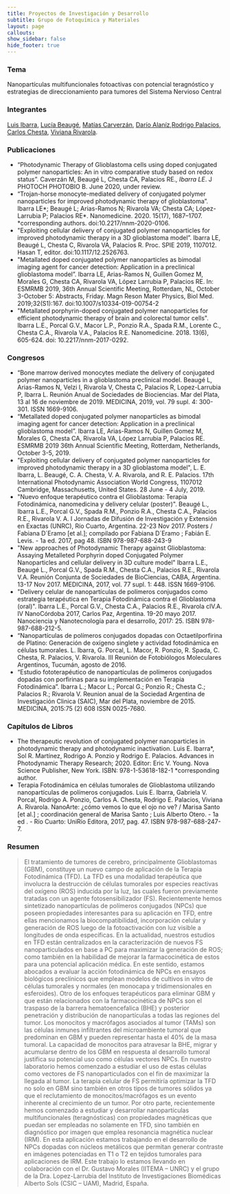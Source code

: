 ```yaml
---
title: Proyectos de Investigación y Desarrollo
subtitle: Grupo de Fotoquímica y Materiales
layout: page
callouts:
show_sidebar: false
hide_footer: true
---
```


### Tema
Nanopartículas multifuncionales fotoactivas con potencial teragnóstico y estrategias de direccionamiento para tumores del Sistema Nervioso Central

### Integrantes
[Luis Ibarra](/ibarra), [Lucía Beaugé](/beauge), [Matías Carverzán](/carverzan), [Darío Alaníz](/alaniz),[Rodrigo Palacios](/palacios), [Carlos Chesta](/chesta), [Viviana Rivarola](/Rivarola).

### Publicaciones
- “Photodynamic Therapy of Glioblastoma cells using doped conjugated polymer nanoparticles: An in vitro comparative study based on redox status”. Caverzán M, Beaugé L, Chesta CA, Palacios RE.*, Ibarra LE*. J PHOTOCH PHOTOBIO B. June 2020, under review.
- “Trojan-horse monocyte-mediated delivery of conjugated polymer nanoparticles for improved photodynamic therapy of glioblastoma”. Ibarra LE*; Beaugé L; Arias-Ramos N; Rivarola VA; Chesta CA; López-Larrubia P; Palacios RE*. Nanomedicine. 2020. 15(17), 1687–1707. *corresponding authors. doi:10.2217/nnm-2020-0106.
- "Exploiting cellular delivery of conjugated polymer nanoparticles for improved photodynamic therapy in a 3D glioblastoma model”. Ibarra LE, Beaugé L, Chesta C, Rivarola VA, Palacios R. Proc. SPIE 2019, 1107012. Hasan T, editor. doi:10.1117/12.2526763.
- "Metallated doped conjugated polymer nanoparticles as bimodal imaging agent for cancer detection: Application in a preclinical glioblastoma model”. Ibarra LE, Arias-Ramos N, Guillen Gomez M, Morales G, Chesta CA, Rivarola VA, López Larrubia P, Palacios RE. In: ESMRMB 2019, 36th Annual Scientific Meeting, Rotterdam, NL, October 3-October 5: Abstracts, Friday. Magn Reson Mater Physics, Biol Med. 2019;32(S1):167. doi:10.1007/s10334-019-00754-2
- "Metallated porphyrin-doped conjugated polymer nanoparticles for efficient photodynamic therapy of brain and colorectal tumor cells". Ibarra L.E., Porcal G.V., Macor L.P., Ponzio R.A., Spada R.M., Lorente C., Chesta C.A., Rivarola V.A., Palacios R.E. Nanomedicine. 2018. 13(6), 605-624. doi: 10.2217/nnm-2017-0292.

### Congresos
- “Bone marrow derived monocytes mediate the delivery of conjugated polymer nanoparticles in a glioblastoma preclinical model. Beaugé L, Arias-Ramos N, Velzi I, Rivarola V, Chesta C, Palacios R, Lopez-Larrubia P, Ibarra L. Reunión Anual de Sociedades de Biociencias. Mar del Plata, 13 al 16 de noviembre de 2019. MEDICINA, 2019, vol. 79 supl. 4: 300-301. ISSN 1669-9106.
- “Metallated doped conjugated polymer nanoparticles as bimodal imaging agent for cancer detection: Application in a preclinical glioblastoma model”. Ibarra LE, Arias-Ramos N, Guillen Gomez M, Morales G, Chesta CA, Rivarola VA, López Larrubia P, Palacios RE. ESMRMB 2019 36th Annual Scientific Meeting, Rotterdam, Netherlands, October 3-5, 2019. 
- "Exploiting cellular delivery of conjugated polymer nanoparticles for improved photodynamic therapy in a 3D glioblastoma model", L. E. Ibarra, L. Beaugé, C. A. Chesta, V. A. Rivarola, and R. E. Palacios. 17th International Photodynamic Association World Congress, 1107012 Cambridge, Massachusetts, United States. 28 June - 4 July, 2019.
- "Nuevo enfoque terapéutico contra el Glioblastoma: Terapia Fotodinámica, nanomedicina y delivery celular (poster)". Beaugé L., Ibarra L.E., Porcal G.V., Spada R.M., Ponzio R.A., Chesta C.A., Palacios R.E., Rivarola V. A. I Jornadas de Difusión de Investigación y Extensión en Exactas (UNRC), Río Cuarto, Argentina. 22-23 Nov 2017. Posters / Fabiana D´Eramo [et al.]; compilado por Fabiana D´Eramo ;  Fabián E. Levis. - 1a ed. 2017, pag 48. ISBN 978-987-688-243-9
- "New approaches of Photodynamic Therapy against Glioblastoma: Assaying Metalleted Porphyrin doped Conjugated Polymer Nanoparticles and cellular delivery in 3D culture model" Ibarra L.E., Beaugé L., Porcal G.V., Spada R.M., Chesta C.A., Palacios R.E., Rivarola V.A. Reunión Conjunta de Sociedades de BioCiencias, CABA, Argentina. 13-17 Nov 2017. MEDICINA, 2017, vol. 77 supl. 1: 448. ISSN 1669-9106.
- "Delivery celular de nanopartículas de polímeros conjugados como estrategia terapéutica en Terapia Fotodinámica contra el Glioblastoma (oral)". Ibarra L.E., Porcal G.V., Chesta C.A., Palacios R.E., Rivarola clV.A. IV NanoCórdoba 2017, Carlos Paz, Argentina. 19-20 mayo 2017. Nanociencia y Nanotecnología para el desarrollo, 2017: 25. ISBN 978-987-688-212-5.
- “Nanopartículas de polímeros conjugados dopadas con Octaetilporfirina de Platino: Generación de oxígeno singlete y actividad fotodinámica en células tumorales. L. Ibarra, G. Porcal, L. Macor, R. Ponzio, R. Spada, C. Chesta, R. Palacios, V. Rivarola. III Reunión de Fotobiólogos Moleculares Argentinos, Tucumán, agosto de 2016.
- “Estudio fototerapéutico de nanopartículas de polímeros conjugados dopadas con porfirinas para su implementación en Terapia Fotodinámica”. Ibarra L.; Macor L.; Porcal G.; Ponzio R.; Chesta C.; Palacios R.; Rivarola V. Reunion anual de la Sociedad Argentina de Investigación Clinica (SAIC), Mar del Plata, noviembre de 2015. MEDICINA, 2015:75 (2) 608 ISSN 0025-7680.

### Capítulos de Libros
- The therapeutic revolution of conjugated polymer nanoparticles in photodynamic therapy and photodynamic inactivation. Luis E. Ibarra*, Sol R. Martínez, Rodrigo A. Ponzio y Rodrigo E. Palacios. Advances in Photodynamic Therapy Research; 2020. Editor: Eric V. Young. Nova Science Publisher, New York. ISBN: 978-1-53618-182-1 *corresponding author.
- Terapia Fotodinámica en células tumorales de Glioblastoma utilizando nanopartículas de polímeros conjugados. Luis E. Ibarra, Gabriela V. Porcal, Rodrigo A. Ponzio, Carlos A. Chesta, Rodrigo E. Palacios, Viviana A. Rivarola. NanoArte: ¿cómo vemos lo que el ojo no ve? / Marisa Santo [et al.] ; coordinación general de Marisa Santo ; Luis Alberto Otero. - 1a ed . - Río Cuarto: UniRío Editora, 2017, pag. 47. ISBN 978-987-688-247-7.

### Resumen
> El tratamiento de tumores de cerebro, principalmente Glioblastomas (GBM), constituye un nuevo campo de aplicación de la Terapia Fotodinámica (TFD). La TFD es una modalidad terapéutica que involucra la destrucción de células tumorales por especies reactivas del oxígeno (ROS) inducida por la luz, las cuales fueron previamente tratadas con un agente fotosensibilizador (FS). Recientemente hemos sintetizado nanopartículas de polímeros conjugados (NPCs) que poseen propiedades interesantes para su aplicación en TFD, entre ellas mencionamos la biocompatibilidad, incorporación celular y generación de ROS luego de la fotoactivación con luz visible a longitudes de onda específicas. 
En la actualidad, nuestros estudios en TFD están centralizados en la caracterización de nuevos FS nanoparticulados en base a PC para maximizar la generación de ROS; como también en la habilidad de mejorar la farmacocinética de estos para una potencial aplicación médica. En este sentido, estamos abocados a evaluar la acción fotodinámica de NPCs en ensayos biológicos preclínicos que emplean modelos de cultivos in vitro de células tumorales y normales (en monocapa y tridimensionales en esferoides).
Otro de los enfoques terapéuticos para eliminar GBM y que están relacionados con la farmacocinética de NPCs son el traspaso de la barrera hematoencefalica (BHE) y posterior penetración y distribución de nanopartículas a todas las regiones del tumor. Los monocitos y macrófagos asociados al tumor (TAMs) son las células inmunes infiltrantes del microambiente tumoral que predominan en GBM y pueden representar hasta el 40% de la masa tumoral. La capacidad de monocitos para atravesar la BHE, migrar y acumularse dentro de los GBM en respuesta al desarrollo tumoral justifica su potencial uso como células vectores NPCs. En nuestro laboratorio hemos comenzado a estudiar el uso de estas células como vectores de FS nanoparticulados con el fin de maximizar la llegada al tumor. La terapia celular de FS permitiría optimizar la TFD no solo en GBM sino también en otros tipos de tumores sólidos ya que el reclutamiento de monocitos/macrófagos es un evento inherente al crecimiento de un tumor. 
Por otro parte, recientemente hemos comenzado a estudiar y desarrollar nanopartículas multifuncionales (teragnósticas) con propiedades magnéticas que puedan ser empleadas no solamente en TFD, sino también en diagnóstico por imagen que emplea resonancia magnética nuclear (IRM). En esta aplicación estamos trabajando en el desarrollo de NPCs dopadas con núcleos metálicos que permitan generar contraste en imágenes potenciadas en T1 o T2 en tejidos tumorales para aplicaciones de IRM. Este trabajo lo estamos llevando en colaboración con el Dr. Gustavo Morales (IITEMA – UNRC) y el grupo de la Dra. Lopez-Larrubia del Instituto de Investigaciones Biomédicas Alberto Sols (CSIC – UAM), Madrid, España.
